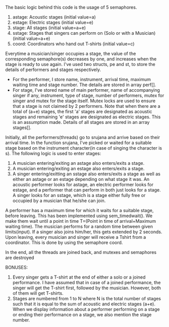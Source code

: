 
The basic logic behind this code is the usage of 5 semaphores.
1. astage: Acoustic stages (initial value=a)
2. estage: Electric stages (initial value=e)
3. stage: All stages (initial value=a+e)
4. sstage: Stages that singers can perform on (Solo or with a Musician) (initial value=a+e)
5. coord: Coordinators who hand out T-shirts (initial value=c)

Everytime a musician/singer occupies a stage, the value of the corresponding semaphore(s) decreases by one, and increases when the stage is ready to use again.
I've used two structs, pe and st, to store the details of performers and stages respectively. 
 - For the performer, I store name, instrument, arrival time, maximum waiting time and stage number. The details are stored in array perf[]. 
 - For stage, I've stored name of main performer, name of accompanying singer if any, instrument, type of stage, number of performers, mutex for singer and mutex for the stage itself. Mutex locks are used to ensure that a stage is not claimed by 2 performers. Note that when there are a total of (a+e) stages, the first 'a' stages are designated as acoustic stages and remaining 'e' stages are designated as electric stages. This is an assumption made. Details of all stages are stored in an array stages[]. 

Initially, all the performers(threads) go to srujana and arrive based on their arrival time. In the function srujana, I've picked or waited for a suitable stage based on the instrument character(in case of singing the character is s). The following logic is used to enter stages:
1. A musician entering/exiting an astage also enters/exits a stage.
2. A musician entering/exiting an estage also enters/exits a stage.
3. A singer entering/exitting an sstage also enters/exits a stage as well as either an astage or an estage depending on what stage it was.
An acoustic performer looks for astage, an electric performer looks for estage, and a performer that can perform in both just looks for a stage. A singer looks for an sstage, which is a stage either fully free or occupied by a musician that he/she can join.

A performer has a maximum time for which it waits for a suitable stage, before leaving. This has been implemented using sem_timedwait(). We make them wait until a point in time T=(Point in time of arrival+Maximum waiting time).
The musician performs for a random time between given limits(input). If a singer also joins him/her, this gets extended by 2 seconds.
Upon leaving, every musician and singer will receive a Tshirt from a coordinator. This is done by using the semaphore coord.

In the end, all the threads are joined back, and mutexes and semaphores are destroyed

BONUSES:
1. Every singer gets a T-shirt at the end of either a solo or a joined performance. I have assumed that in case of a joined performance, the singer will get the T-shirt first, followed by the musician. However, both of them will get T-shirts.
2. Stages are numbered from 1 to N where N is the total number of stages such that it is equal to the sum of acoustic and electric stages (a+e). When we display information about a performer performing on a stage or ending their performance on a stage, we also mention the stage number.